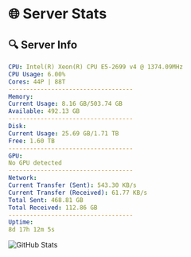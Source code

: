 # 🌐 Server Stats
## 🔍 Server Info
```yaml
CPU: Intel(R) Xeon(R) CPU E5-2699 v4 @ 1374.09MHz
CPU Usage: 6.00%
Cores: 44P | 88T
-----------------------------------
Memory:
Current Usage: 8.16 GB/503.74 GB
Available: 492.13 GB
-----------------------------------
Disk:
Current Usage: 25.69 GB/1.71 TB
Free: 1.60 TB
-----------------------------------
GPU:
No GPU detected
-----------------------------------
Network:
Current Transfer (Sent): 543.30 KB/s
Current Transfer (Received): 61.77 KB/s
Total Sent: 468.81 GB
Total Received: 112.86 GB
-----------------------------------
Uptime:
8d 17h 12m 5s
```
![GitHub Stats](https://img.shields.io/badge/Updated-2025-04-28_10:20:53-blue)